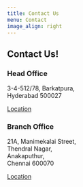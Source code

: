 ```yaml
---
title: Contact Us
menu: Contact
image_align: right
---
```


## **Contact** Us!

### Head Office ###

3-4-512/78, Barkatpura, <br>
Hyderabad 500027 <br>

[Location](https://goo.gl/maps/2ffQegf21bKp9Tmy7?classes=btn,btn-primary)

### Branch Office ###

21A, Manimekalai Street, <br>
Thendral Nagar, <br>
Anakaputhur, <br>
Chennai 600070

[Location](https://goo.gl/maps/jUymcaPbUMUzo85r6?classes=btn,btn-primary)